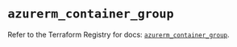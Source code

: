 # `azurerm_container_group`

Refer to the Terraform Registry for docs: [`azurerm_container_group`](https://registry.terraform.io/providers/hashicorp/azurerm/3.114.0/docs/resources/container_group).
